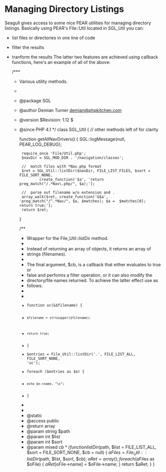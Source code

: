 <!-- Name: Howto/Misc/ManagingDirectoryListings -->
<!-- Version: 3 -->
<!-- Last-Modified: 2006/02/07 21:43:01 -->
<!-- Author: demian -->

# Managing Directory Listings

Seagull gives access to some nice PEAR utilities for managing directory listings.  Basically using PEAR's File::Util located in SGL\_Util you can:
  * list files or directories in one line of code
  * filter the results
  * tranform the results
The latter two features are achieved using callback functions, here's an example of all of the above:


	/***
	 * Various utility methods.
	 *
	 * @package SGL
	 * @author  Demian Turner <demian@phpkitchen.com>
	 * @version $Revision: 1.12 $
	 * @since   PHP 4.1
	 */
	class SGL_Util
	{
	    //  other methods left of for clarity
	
	    function getAllNavDrivers()
	    {
	        SGL::logMessage(null, PEAR_LOG_DEBUG);
	
	        require_once 'File/Util.php';
	        $navDir = SGL_MOD_DIR . '/navigation/classes';
	
	        //  match files with *Nav.php format
	        $ret = SGL_Util::listDir($navDir, FILE_LIST_FILES, $sort = FILE_SORT_NONE, 
	                create_function('$a', 'return preg_match("/.*Nav\.php/", $a);'];
	
	        //  parse out filename w/o extension and .
	        array_walk($ret, create_function('&$a', 'preg_match("/^.*Nav/", $a, $matches); $a =  $matches[0]; return true;'];
	        return $ret;
	    }
	
	    /**
	     * Wrapper for the File_Util::listDir method.
	     * 
	     * Instead of returning an array of objects, it returns an array of
	     * strings (filenames).
	     * 
	     * The final argument, $cb, is a callback that either evaluates to true or
	     * false and performs a filter operation, or it can also modify the 
	     * directory/file names returned.  To achieve the latter effect use as 
	     * follows:
	     * 
	     * <code>
	     * function uc(&$filename) {
	     *     $filename = strtoupper($filename);
	     *     return true;
	     * }
	     * $entries = File_Util::listDir('.', FILE_LIST_ALL, FILE_SORT_NONE, 'uc');
	     * foreach ($entries as $e) {
	     *     echo $e->name, "\n";
	     * }
	     * </code>
	     * 
	     * @static
	     * @access  public
	     * @return  array
	     * @param   string  $path
	     * @param   int     $list
	     * @param   int     $sort
	     * @param   mixed   $cb
	     */
	    function listDir($path, $list = FILE_LIST_ALL, $sort = FILE_SORT_NONE, $cb = null)
	    {
	        $aFiles = File_Util::listDir($path, $list, $sort, $cb);
	        $aRet = array();
	        foreach ($aFiles as $oFile) {
	            $aRet[$oFile->name] = $oFile->name;
	        }
	        return $aRet;
	    }
	}